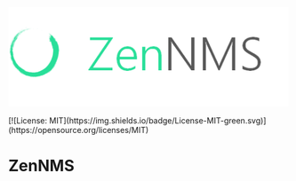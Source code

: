 
<p align="center"><img alt="ZenNMS" src="img/logo.png"></p>
[![License: MIT](https://img.shields.io/badge/License-MIT-green.svg)](https://opensource.org/licenses/MIT)

# ZenNMS
